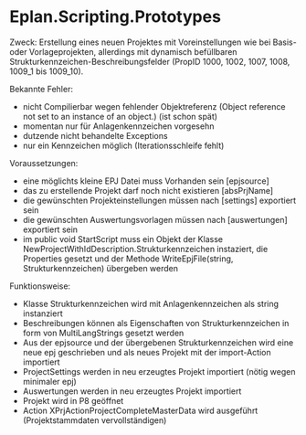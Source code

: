 Eplan.Scripting.Prototypes
==========================

Zweck:
Erstellung eines neuen Projektes mit Voreinstellungen wie bei Basis- oder Vorlageprojekten, allerdings mit dynamisch befüllbaren 
Strukturkennzeichen-Beschreibungsfelder (PropID 1000, 1002, 1007, 1008, 1009_1 bis 1009_10). 

Bekannte Fehler:
  - nicht Compilierbar wegen fehlender Objektreferenz (Object reference not set to an instance of an object.)
    (ist schon spät)
  - momentan nur  für Anlagenkennzeichen vorgesehn
  - dutzende nicht behandelte Exceptions
  - nur ein Kennzeichen möglich (Iterationsschleife fehlt) 

Voraussetzungen: 
  - eine möglichts kleine EPJ Datei muss Vorhanden sein [epjsource]
  - das zu erstellende Projekt darf noch nicht existieren [absPrjName]
  - die gewünschten Projekteinstellungen müssen nach [settings] exportiert sein
  - die gewünschten Auswertungsvorlagen müssen nach [auswertungen] exportiert sein
  - im public void StartScript muss ein Objekt der Klasse NewProjectWithIdDescription.Strukturkennzeichen 
    instaziert, die Properties gesetzt und der Methode WriteEpjFile(string, Strukturkennzeichen) übergeben werden
  
Funktionsweise:
  - Klasse Strukturkennzeichen wird mit Anlagenkennzeichen als string instanziert
  - Beschreibungen können als Eigenschaften von Strukturkennzeichen in form von MultiLangStrings gesetzt werden
  - Aus der epjsource und der übergebenen Strukturkennzeichen wird eine neue epj geschrieben und als neues Projekt mit der import-Action     importiert
  - ProjectSettings werden in neu erzeugtes Projekt importiert (nötig wegen minimaler epj)
  - Auswertungen werden in neu erzeugtes Projekt importiert
  - Projekt wird in P8 geöffnet 
  - Action XPrjActionProjectCompleteMasterData wird ausgeführt (Projektstammdaten vervollständigen)
